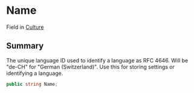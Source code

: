 # Name

Field in [Culture](./)

## Summary

The unique language ID used to identify a language as RFC 4646. Will be "de-CH" for "German (Switzerland)". Use this for storing settings or identifying a language.

```csharp
public string Name;
```

